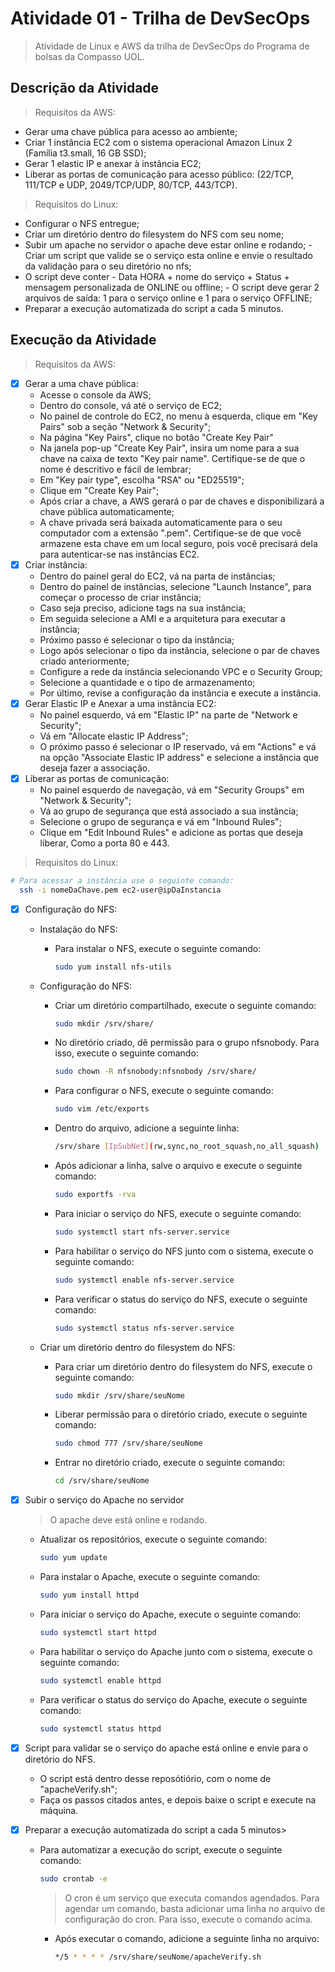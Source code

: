# Atividade 01 - Trilha de DevSecOps

> Atividade de Linux e AWS da trilha de DevSecOps do Programa de bolsas da Compasso UOL.

## Descrição da Atividade

> Requisitos da AWS:

- Gerar uma chave pública para acesso ao ambiente;
- Criar 1 instância EC2 com o sistema operacional Amazon Linux 2 (Família t3.small, 16 GB SSD);
- Gerar 1 elastic IP e anexar à instância EC2;
- Liberar as portas de comunicação para acesso público: (22/TCP, 111/TCP e UDP, 2049/TCP/UDP, 80/TCP, 443/TCP).

> Requisitos do Linux:

- Configurar o NFS entregue;
- Criar um diretório dentro do filesystem do NFS com seu nome;
- Subir um apache no servidor o apache deve estar online e rodando; - Criar um script que valide se o serviço esta online e envie o resultado da validação para o seu diretório no nfs;
- O script deve conter - Data HORA + nome do serviço + Status + mensagem personalizada de ONLINE ou offline; - O script deve gerar 2 arquivos de saída: 1 para o serviço online e 1 para o serviço OFFLINE;
- Preparar a execução automatizada do script a cada 5 minutos.

## Execução da Atividade

> Requisitos da AWS:

- [x] Gerar a uma chave pública:
  - Acesse o console da AWS;
  - Dentro do console, vá até o serviço de EC2;
  - No painel de controle do EC2, no menu à esquerda, clique em "Key Pairs" sob a seção "Network & Security";
  - Na página "Key Pairs", clique no botão "Create Key Pair"
  - Na janela pop-up "Create Key Pair", insira um nome para a sua chave na caixa de texto "Key pair name". Certifique-se de que o nome é descritivo e fácil de lembrar;
  - Em "Key pair type", escolha "RSA" ou "ED25519";
  - Clique em "Create Key Pair";
  - Após criar a chave, a AWS gerará o par de chaves e disponibilizará a chave pública automaticamente;
  - A chave privada será baixada automaticamente para o seu computador com a extensão ".pem". Certifique-se de que você armazene esta chave em um local seguro, pois você precisará dela para autenticar-se nas instâncias EC2.
- [x] Criar instância:
  - Dentro do painel geral do EC2, vá na parta de instâncias;
  - Dentro do painel de instâncias, selecione "Launch Instance", para começar o processo de criar instância;
  - Caso seja preciso, adicione tags na sua instância;
  - Em seguida selecione a AMI e a arquitetura para executar a instância;
  - Próximo passo é selecionar o tipo da instância;
  - Logo após selecionar o tipo da instância, selecione o par de chaves criado anteriormente;
  - Configure a rede da instância selecionando VPC e o Security Group;
  - Selecione a quantidade e o tipo de armazenamento;
  - Por último, revise a configuração da instância e execute a instância.
- [x] Gerar Elastic IP e Anexar a uma instância EC2:
  - No painel esquerdo, vá em "Elastic IP" na parte de "Network e Security";
  - Vá em "Allocate elastic IP Address";
  - O próximo passo é selecionar o IP reservado, vá em "Actions" e vá na opção "Associate Elastic IP address" e selecione a instância que deseja fazer a associação.
- [x] Liberar as portas de comunicação:
  - No painel esquerdo de navegação, vá em "Security Groups" em "Network & Security";
  - Vá ao grupo de segurança que está associado a sua instância;
  - Selecione o grupo de segurança e vá em "Inbound Rules";
  - Clique em "Edit Inbound Rules" e adicione as portas que deseja liberar, Como a porta 80 e 443.

> Requisitos do Linux:

```bash
# Para acessar a instância use o seguinte comando:
  ssh -i nomeDaChave.pem ec2-user@ipDaInstancia
```

- [x] Configuração do NFS:

  - Instalação do NFS:

    - Para instalar o NFS, execute o seguinte comando:

      ```bash
      sudo yum install nfs-utils
      ```

  - Configuração do NFS:

    - Criar um diretório compartilhado, execute o seguinte comando:

      ```bash
      sudo mkdir /srv/share/
      ```

    - No diretório criado, dê permissão para o grupo nfsnobody. Para isso, execute o seguinte comando:

      ```bash
      sudo chown -R nfsnobody:nfsnobody /srv/share/
      ```

    - Para configurar o NFS, execute o seguinte comando:

      ```bash
      sudo vim /etc/exports
      ```

    - Dentro do arquivo, adicione a seguinte linha:

      ```bash
      /srv/share [IpSubNet](rw,sync,no_root_squash,no_all_squash)
      ```

    - Após adicionar a linha, salve o arquivo e execute o seguinte comando:

      ```bash
      sudo exportfs -rva
      ```

    - Para iniciar o serviço do NFS, execute o seguinte comando:

      ```bash
      sudo systemctl start nfs-server.service
      ```

    - Para habilitar o serviço do NFS junto com o sistema, execute o seguinte comando:

      ```bash
      sudo systemctl enable nfs-server.service
      ```

    - Para verificar o status do serviço do NFS, execute o seguinte comando:

      ```bash
      sudo systemctl status nfs-server.service
      ```

  - Criar um diretório dentro do filesystem do NFS:

    - Para criar um diretório dentro do filesystem do NFS, execute o seguinte comando:

      ```bash
      sudo mkdir /srv/share/seuNome
      ```

    - Liberar permissão para o diretório criado, execute o seguinte comando:

      ```bash
      sudo chmod 777 /srv/share/seuNome
      ```

    - Entrar no diretório criado, execute o seguinte comando:

      ```bash
      cd /srv/share/seuNome
      ```

- [x] Subir o serviço do Apache no servidor

  > O apache deve está online e rodando.

  - Atualizar os repositórios, execute o seguinte comando:

    ```bash
    sudo yum update
    ```

  - Para instalar o Apache, execute o seguinte comando:

    ```bash
    sudo yum install httpd
    ```

  - Para iniciar o serviço do Apache, execute o seguinte comando:

    ```bash
    sudo systemctl start httpd
    ```

  - Para habilitar o serviço do Apache junto com o sistema, execute o seguinte comando:

    ```bash
    sudo systemctl enable httpd
    ```

  - Para verificar o status do serviço do Apache, execute o seguinte comando:

    ```bash
    sudo systemctl status httpd
    ```

- [x] Script para validar se o serviço do apache está online e envie para o diretório do NFS.

  - O script está dentro desse reposótiório, com o nome de "apacheVerify.sh";
  - Faça os passos citados antes, e depois baixe o script e execute na máquina.

- [x] Preparar a execução automatizada do script a cada 5 minutos>

  - Para automatizar a execução do script, execute o seguinte comando:

    ```bash
    sudo crontab -e
    ```

    > O cron é um serviço que executa comandos agendados. Para agendar um comando, basta adicionar uma linha no arquivo de configuração do cron. Para isso, execute o comando acima.

    - Após executar o comando, adicione a seguinte linha no arquivo:

      ```bash
      */5 * * * * /srv/share/seuNome/apacheVerify.sh
      ```
